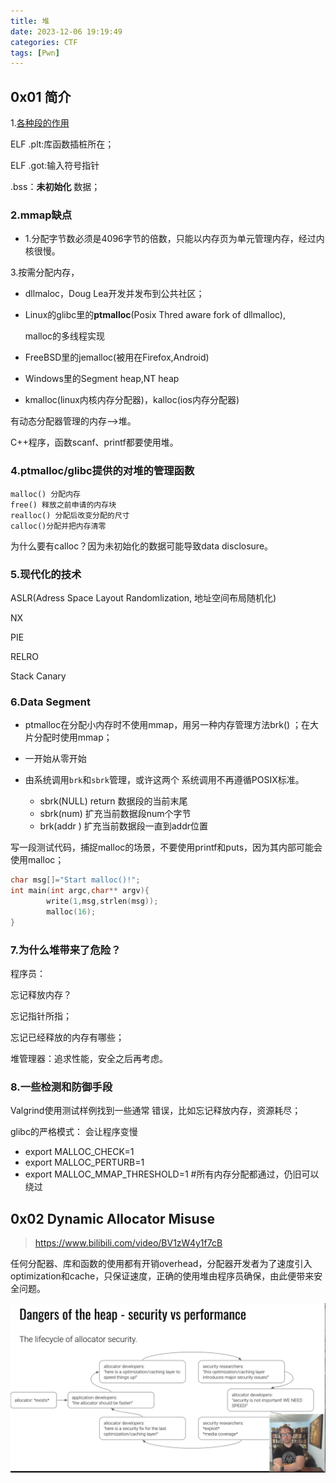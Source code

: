 ```yaml
---
title: 堆
date: 2023-12-06 19:19:49
categories: CTF
tags: [Pwn]
---
```


## 0x01 简介

1.[各种段的作用](../Notes/Linkers&Loaders02/)

ELF .plt:库函数插桩所在；

ELF .got:输入符号指针

.bss：**未初始化** 数据；

### 2.mmap缺点

- 1.分配字节数必须是4096字节的倍数，只能以内存页为单元管理内存，经过内核很慢。 

3.按需分配内存，

- dllmaloc，Doug Lea开发并发布到公共社区；

- Linux的glibc里的**ptmalloc**(Posix Thred aware fork of dllmalloc),

  malloc的多线程实现

- FreeBSD里的jemalloc(被用在Firefox,Android)

- Windows里的Segment heap,NT heap

- kmalloc(linux内核内存分配器)，kalloc(ios内存分配器)

有动态分配器管理的内存-->堆。

C++程序，函数scanf、printf都要使用堆。

### 4.ptmalloc/glibc提供的对堆的管理函数

```
malloc() 分配内存
free() 释放之前申请的内存块
realloc() 分配后改变分配的尺寸
calloc()分配并把内存清零
```

为什么要有calloc？因为未初始化的数据可能导致data disclosure。

### 5.现代化的技术

ASLR(Adress Space Layout Randomlization, 地址空间布局随机化)

NX

PIE

RELRO

Stack Canary

### 6.Data Segment

- ptmalloc在分配小内存时不使用mmap，用另一种内存管理方法brk() ；在大片分配时使用mmap；

- 一开始从零开始
- 由系统调用`brk`和`sbrk`管理，或许这两个 系统调用不再遵循POSIX标准。
  - sbrk(NULL) return 数据段的当前末尾
  - sbrk(num)  扩充当前数据段num个字节
  - brk(addr ) 扩充当前数据段一直到addr位置

写一段测试代码，捕捉malloc的场景，不要使用printf和puts，因为其内部可能会使用malloc；

```c
char msg[]="Start malloc()!";
int main(int argc,char** argv){
        write(1,msg,strlen(msg));
        malloc(16);
}
```

### 7.为什么堆带来了危险？

程序员：

忘记释放内存？

忘记指针所指；

忘记已经释放的内存有哪些；

堆管理器：追求性能，安全之后再考虑。

### 8.一些检测和防御手段

Valgrind使用测试样例找到一些通常 错误，比如忘记释放内存，资源耗尽；

glibc的严格模式：  会让程序变慢

- export MALLOC_CHECK=1
- export MALLOC_PERTURB=1
- export MALLOC_MMAP_THRESHOLD=1 #所有内存分配都通过，仍旧可以绕过

## 0x02 Dynamic Allocator Misuse

>https://www.bilibili.com/video/BV1zW4y1f7cB

任何分配器、库和函数的使用都有开销overhead，分配器开发者为了速度引入optimization和cache，只保证速度，正确的使用堆由程序员确保，由此便带来安全问题。

![1701862220756](heap01/1701862220756.png)

